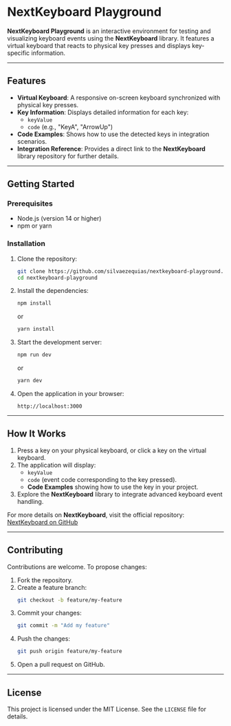 # NextKeyboard Playground

**NextKeyboard Playground** is an interactive environment for testing and visualizing keyboard events using the **NextKeyboard** library. It features a virtual keyboard that reacts to physical key presses and displays key-specific information.

---

## Features

- **Virtual Keyboard**: A responsive on-screen keyboard synchronized with physical key presses.
- **Key Information**: Displays detailed information for each key:
  - `keyValue`
  - `code` (e.g., "KeyA", "ArrowUp")
- **Code Examples**: Shows how to use the detected keys in integration scenarios.
- **Integration Reference**: Provides a direct link to the **NextKeyboard** library repository for further details.

---

## Getting Started

### Prerequisites

- Node.js (version 14 or higher)
- npm or yarn

### Installation

1. Clone the repository:

   ```bash
   git clone https://github.com/silvaezequias/nextkeyboard-playground.git
   cd nextkeyboard-playground
   ```

2. Install the dependencies:

   ```bash
   npm install
   ```

   or

   ```bash
   yarn install
   ```

3. Start the development server:

   ```bash
   npm run dev
   ```

   or

   ```bash
   yarn dev
   ```

4. Open the application in your browser:
   ```
   http://localhost:3000
   ```

---

## How It Works

1. Press a key on your physical keyboard, or click a key on the virtual keyboard.
2. The application will display:
   - `keyValue`
   - `code` (event code corresponding to the key pressed).
   - **Code Examples** showing how to use the key in your project.
3. Explore the **NextKeyboard** library to integrate advanced keyboard event handling.

For more details on **NextKeyboard**, visit the official repository:  
[NextKeyboard on GitHub](https://github.com/silvaezequias/nextkeyboard)

---

## Contributing

Contributions are welcome. To propose changes:

1. Fork the repository.
2. Create a feature branch:
   ```bash
   git checkout -b feature/my-feature
   ```
3. Commit your changes:
   ```bash
   git commit -m "Add my feature"
   ```
4. Push the changes:
   ```bash
   git push origin feature/my-feature
   ```
5. Open a pull request on GitHub.

---

## License

This project is licensed under the MIT License. See the `LICENSE` file for details.
